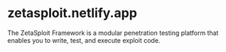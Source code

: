 # zetasploit.netlify.app
The ZetaSploit Framework is a modular penetration testing platform that enables you to write, test, and execute exploit code.
